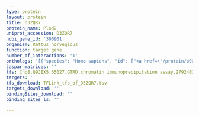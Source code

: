 ```yaml
---
type: protein
layout: protein
title: D3ZQR7
protein_name: Plod2
uniprot_accession: D3ZQR7
ncbi_gene_id: '300901'
organism: Rattus norvegicus
function: target gene
number_of_interactions: '1'
orthologs: '[{"species": "Homo sapiens", "id": ["<a href=\"/protein/o00469\">O00469</a>"]}, {"species": "Danio rerio", "id": ["<a href=\"/protein/a4u7f9\">A4U7F9</a>"]}, {"species": "Mus musculus", "id": ["<a href=\"/protein/q9r0b9\">Q9R0B9</a>"]}, {"species": "Caenorhabditis elegans", "id": ["<a href=\"/protein/q20679\">Q20679</a>"]}, {"species": "Drosophila melanogaster", "id": ["<a href=\"/protein/q9vth0\">Q9VTH0</a>"]}]'
jaspar_matrices: ''
tfs: Chd8,Q9JIX5,65027,GTRD,chromatin immunoprecipitation assay,27924024%5Buid%5D,No
targets: ''
tfs_download: TFLink_tfs_of_D3ZQR7.tsv
targets_download: ''
bindingSites_download: ''
binding_sites_ls: ''

---
```


